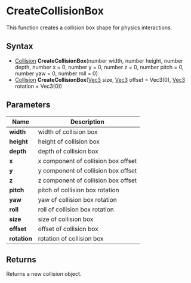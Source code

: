 # CreateCollisionBox #
This function creates a collision box shape for physics interactions.

## Syntax ##
- [Collision](CPP_Collision.md) **CreateCollisionBox**(number width, number height, number depth, number x = 0, number y = 0, number z = 0, number pitch = 0, number yaw = 0, number roll = 0)
- [Collision](CPP_Collision.md) **CreateCollisionBox**([Vec3](CPP_Vec3.md) size, [Vec3](CPP_Vec3.md) offset = Vec3(0), [Vec3](CPP_Vec3.md) rotation = Vec3(0))

## Parameters ##
|Name|Description|
|---|----|
|**width**|width of collision box|
|**height**|height of collision box|
|**depth**|depth of collision box|
|**x**|x component of collision box offset|
|**y**|y component of collision box offset|
|**z**|z component of collision box offset|
|**pitch**|pitch of collision box rotation|
|**yaw**|yaw of collision box rotation|
|**roll**|roll of collision box rotation|
|**size**|size of collision box|
|**offset**|offset of collision box|
|**rotation**|rotation of collision box|

## Returns ##
Returns a new collision object.
